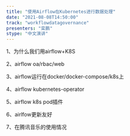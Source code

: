 ```yaml
---
title: "使用Airflow在Kubernetes进行数据处理"
date: "2021-08-08T14:50:00" 
track: "workflowdatagovernance"
presenters: "栾鹏"
stype: "中文演讲"
---
```

 1、为什么我们用airflow+K8S
 
 2、airflow oa/rbac/web
 
 3、airflow运行在docker/docker-compose/k8s上
 
 4、airflow kubernetes-operator
 
 5、airflow k8s pod插件
 
 6、airlfow更新友好
 
 7、在腾讯音乐的使用情况
